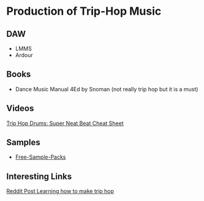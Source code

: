 # Production of Trip-Hop Music

## DAW

- LMMS
- Ardour


## Books

- Dance Music Manual 4Ed by Snoman (not really trip hop but it is a must)

## Videos

[Trip Hop Drums: Super Neat Beat Cheat Sheet](https://www.youtube.com/watch?v=N9M5FPEiStE)

## Samples

- [Free-Sample-Packs](https://free-sample-packs.com/tag/breaks/)

## Interesting Links

[Reddit Post Learning how to make trip hop](https://www.reddit.com/r/triphop/comments/5v281s/where_to_start_learning_how_to_make_triphop_tracks/)


